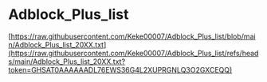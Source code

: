 # Adblock_Plus_list

[https://raw.githubusercontent.com/Keke00007/Adblock_Plus_list/blob/main/Adblock_Plus_list_20XX.txt](https://raw.githubusercontent.com/Keke00007/Adblock_Plus_list/refs/heads/main/Adblock_Plus_list_20XX.txt?token=GHSAT0AAAAAADL76EWS36G4L2XUPRGNLQ3O2GXCEQQ)
